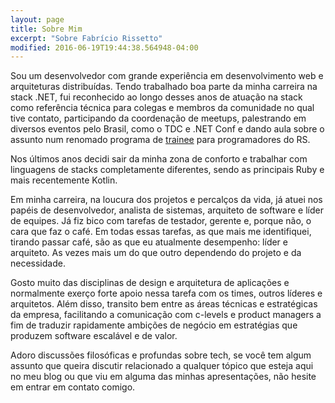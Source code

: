 ```yaml
---
layout: page
title: Sobre Mim
excerpt: "Sobre Fabrício Rissetto"
modified: 2016-06-19T19:44:38.564948-04:00
---
```


Sou um desenvolvedor com grande experiência em desenvolvimento web e arquiteturas distribuídas. Tendo trabalhado boa parte da minha carreira na stack .NET, fui reconhecido ao longo desses anos de atuação na stack como referência técnica para colegas e membros da comunidade no qual tive contato, participando da coordenação de meetups, palestrando em diversos eventos pelo Brasil, como o TDC e .NET Conf e dando aula sobre o assunto num renomado programa de [trainee](https://crescer.cwi.com.br/) para programadores do RS.

Nos últimos anos decidi sair da minha zona de conforto e trabalhar com linguagens de stacks completamente diferentes, sendo as principais Ruby e mais recentemente Kotlin.

Em minha carreira, na loucura dos projetos e percalços da vida, já atuei nos papéis de desenvolvedor, analista de sistemas, arquiteto de software e líder de equipes. Já fiz bico com tarefas de testador, gerente e, porque não, o cara que faz o café. Em todas essas tarefas, as que mais me identifiquei, tirando passar café, são as que eu atualmente desempenho: líder e arquiteto. As vezes mais um do que outro dependendo do projeto e da necessidade.

Gosto muito das disciplinas de design e arquitetura de aplicações e normalmente exerço forte apoio nessa tarefa com os times, outros líderes e arquitetos. Além disso, transito bem entre as áreas técnicas e estratégicas da empresa, facilitando a comunicação com c-levels e product managers a fim de traduzir rapidamente ambições de negócio em estratégias que produzem software escalável e de valor.

Adoro discussões filosóficas e profundas sobre tech, se você tem algum assunto que queira discutir relacionado a qualquer tópico que esteja aqui no meu blog ou que viu em alguma das minhas apresentações, não hesite em entrar em contato comigo.

